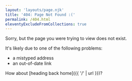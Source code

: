 ```yaml
---
layout: 'layouts/page.njk'
title: '404: Page Not Found :('
permalink: /404.html
eleventyExcludeFromCollections: true
---
```


Sorry, but the page you were trying to view does not exist.

It's likely due to one of the following problems:

- a mistyped address
- an out-of-date link

How about [heading back home]({{ '/' | url }})?
